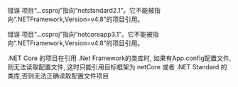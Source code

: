 
错误	 项目“...csproj”指向“netstandard2.1”。它不能被指向“.NETFramework,Version=v4.8”的项目引用。

错误	 项目“...csproj”指向“netcoreapp3.1”。它不能被指向“.NETFramework,Version=v4.8”的项目引用。	


.NET Core 的项目在引用 .Net Framework的类库时, 如果有App.config配置文件, 则无法读取配置文件, 这时只能引用目标框架为 netCore 或者 .NET Standard 的类库,否则无法正确读取配置文件项目





